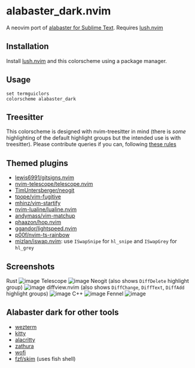 alabaster_dark.nvim
===

A neovim port of [alabaster for Sublime Text](https://github.com/tonsky/sublime-scheme-alabaster). Requires [lush.nvim](https://github.com/lush.nvim)

## Installation
Install [lush.nvim](https://github.com/rktjmp/lush.nvim) and this colorscheme using a package manager.

## Usage
```vim
set termguiclors
colorscheme alabaster_dark
```

## Treesitter
This colorscheme is designed with nvim-treesitter in mind (there is _some_ highlighting of the default highlight groups but the intended use is with treesitter). Please contribute queries if you can, following [these rules](https://github.com/tonsky/sublime-scheme-alabaster#motivation)

## Themed plugins
- [lewis6991/gitsigns.nvim](https://github.com/lewis6991/gitsigns.nvim)
- [nvim-telescope/telescope.nvim](https://github.com/nvim-telescope/telescope.nvim)
- [TimUntersberger/neogit](https://github.com/TimUntersberger/neogit)
- [tpope/vim-fugitive](https://github.com/tpope/vim-fugitive)
- [mhinz/vim-startify](https://github.com/mhinz/vim-startify)
- [nvim-lualine/lualine.nvim](https://github.com/nvim-lualine/lualine.nvim)
- [andymass/vim-matchup](https://github.com/andymass/vim-matchup)
- [phaazon/hop.nvim](https://github.com/phaazon/hop.nvim)
- [ggandor/lightspeed.nvim](https://github.com/ggandor/lightspeed.nvim)
- [p00f/nvim-ts-rainbow](https://github.com/p00f/nvim-ts-rainbow)
- [mizlan/iswap.nvim](https://github.com/mizlan/iswap.nvim): use `ISwapSnipe` for `hl_snipe` and `ISwapGrey` for `hl_grey`

## Screenshots

Rust
![image](https://user-images.githubusercontent.com/36493671/149557093-4d06667f-2f28-4095-8b74-944b84f7fd0d.png)
Telescope
![image](https://user-images.githubusercontent.com/36493671/149559619-07903fa7-196d-41c4-9af0-c8de0386080b.png)
Neogit (also shows `DiffDelete` highlight group)
![image](https://user-images.githubusercontent.com/36493671/149558725-689c3865-dcd7-4f42-b0a1-936d5b935a1b.png)
diffview.nvim (also shows `DiffChange`, `DiffText`, `DiffAdd` highlight groups)
![image](https://user-images.githubusercontent.com/36493671/149557553-3a46271b-8d54-48f9-b939-dbd23c49e628.png)
C++
![image](https://user-images.githubusercontent.com/36493671/149557907-7c262c1d-e5b1-4b0a-a81e-154d9c1fea63.png)
Fennel
![image](https://user-images.githubusercontent.com/36493671/149558090-2efd3fa3-8d91-422f-acd5-5358d7ae1d6d.png)

## Alabaster dark for other tools
- [wezterm](https://gist.github.com/p00f/ed538cf8a811184b23e065c0a5d3fc36)
- [kitty](https://gist.github.com/p00f/ff17b05ff918559852ca7cb9d89432c1)
- [alacritty](https://gist.github.com/p00f/37173508c85e33a4efa7aa394c0b763f)
- [zathura](https://gist.github.com/p00f/aad0abbd3a9cef67562a8ea1aadd2a2e)
- [wofi](https://gist.github.com/p00f/46f41a8c2d85e5edf13fcd38ed130faa)
- [fzf/skim](https://gist.github.com/p00f/9d159123c78cbcf8e716c362cfd4eb2b) (uses fish shell)

